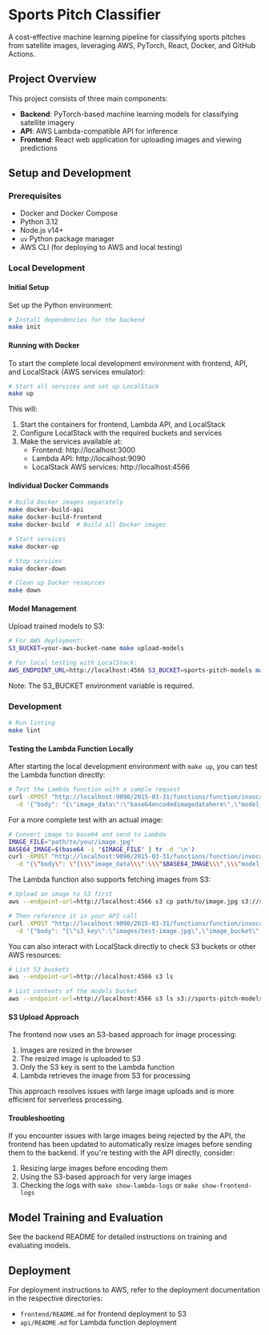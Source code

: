 # Sports Pitch Classifier

A cost-effective machine learning pipeline for classifying sports pitches from satellite images, leveraging AWS, PyTorch, React, Docker, and GitHub Actions.

## Project Overview

This project consists of three main components:
- **Backend**: PyTorch-based machine learning models for classifying satellite imagery
- **API**: AWS Lambda-compatible API for inference
- **Frontend**: React web application for uploading images and viewing predictions

## Setup and Development

### Prerequisites

- Docker and Docker Compose
- Python 3.12
- Node.js v14+
- `uv` Python package manager
- AWS CLI (for deploying to AWS and local testing)

### Local Development

#### Initial Setup

Set up the Python environment:

```bash
# Install dependencies for the backend
make init
```

#### Running with Docker

To start the complete local development environment with frontend, API, and LocalStack (AWS services emulator):

```bash
# Start all services and set up LocalStack
make up
```

This will:
1. Start the containers for frontend, Lambda API, and LocalStack
2. Configure LocalStack with the required buckets and services
3. Make the services available at:
   - Frontend: http://localhost:3000
   - Lambda API: http://localhost:9090
   - LocalStack AWS services: http://localhost:4566

#### Individual Docker Commands

```bash
# Build Docker images separately
make docker-build-api
make docker-build-frontend
make docker-build  # Build all Docker images

# Start services
make docker-up

# Stop services
make docker-down

# Clean up Docker resources
make down
```

#### Model Management

Upload trained models to S3:

```bash
# For AWS deployment:
S3_BUCKET=your-aws-bucket-name make upload-models

# For local testing with LocalStack:
AWS_ENDPOINT_URL=http://localhost:4566 S3_BUCKET=sports-pitch-models make upload-models
```

Note: The S3_BUCKET environment variable is required.

### Development

```bash
# Run linting
make lint
```

#### Testing the Lambda Function Locally

After starting the local development environment with `make up`, you can test the Lambda function directly:

```bash
# Test the Lambda function with a sample request
curl -XPOST "http://localhost:9090/2015-03-31/functions/function/invocations" \
  -d '{"body": "{\"image_data\":\"base64encodedimagedatahere\",\"model_key\":\"pitch_classifier_v1.pth\"}"}'
```

For a more complete test with an actual image:

```bash
# Convert image to base64 and send to Lambda
IMAGE_FILE="path/to/your/image.jpg"
BASE64_IMAGE=$(base64 -i "$IMAGE_FILE" | tr -d '\n')
curl -XPOST "http://localhost:9090/2015-03-31/functions/function/invocations" \
  -d "{\"body\": \"{\\\"image_data\\\":\\\"$BASE64_IMAGE\\\",\\\"model_key\\\":\\\"pitch_classifier_v1.pth\\\"}\"}"
```

The Lambda function also supports fetching images from S3:

```bash
# Upload an image to S3 first
aws --endpoint-url=http://localhost:4566 s3 cp path/to/image.jpg s3://sports-pitch-models/images/test-image.jpg

# Then reference it in your API call
curl -XPOST "http://localhost:9090/2015-03-31/functions/function/invocations" \
  -d '{"body": "{\"s3_key\":\"images/test-image.jpg\",\"image_bucket\":\"sports-pitch-models\",\"model_key\":\"pitch_classifier_v1.pth\"}"}'
```

You can also interact with LocalStack directly to check S3 buckets or other AWS resources:

```bash
# List S3 buckets
aws --endpoint-url=http://localhost:4566 s3 ls

# List contents of the models bucket
aws --endpoint-url=http://localhost:4566 s3 ls s3://sports-pitch-models/model/
```

#### S3 Upload Approach

The frontend now uses an S3-based approach for image processing:
1. Images are resized in the browser
2. The resized image is uploaded to S3
3. Only the S3 key is sent to the Lambda function
4. Lambda retrieves the image from S3 for processing

This approach resolves issues with large image uploads and is more efficient for serverless processing.

#### Troubleshooting

If you encounter issues with large images being rejected by the API, the frontend has been updated to automatically resize images before sending them to the backend. If you're testing with the API directly, consider:

1. Resizing large images before encoding them
2. Using the S3-based approach for very large images
3. Checking the logs with `make show-lambda-logs` or `make show-frontend-logs`

## Model Training and Evaluation

See the backend README for detailed instructions on training and evaluating models.

## Deployment

For deployment instructions to AWS, refer to the deployment documentation in the respective directories:
- `frontend/README.md` for frontend deployment to S3
- `api/README.md` for Lambda function deployment
